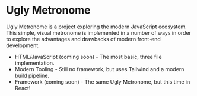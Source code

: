 # Ugly Metronome

Ugly Metronome is a project exploring the modern JavaScript ecosystem. This simple, visual metronome is implemented in a number of ways in order to explore the advantages and drawbacks of modern front-end development.

- HTML/JavaScript (coming soon) - The most basic, three file implementation.
- Modern Tooling - Still no framework, but uses Tailwind and a modern build pipeline.
- Framework (coming soon) - The same Ugly Metronome, but this time in React!
